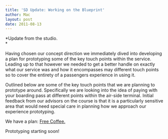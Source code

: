 ```yaml
---
title: 'SD Update: Working on the Blueprint'
author: Mac
layout: post
date: 2011-08-13
---
```


*Update from the studio.  
*

Having chosen our concept direction we immediately dived into developing a plan for prototyping some of the key touch points within the service. Leading up to that however we needed to get a better handle on exactly what our service was and how it encompasses may different touch points so to cover the entirety of a passengers experience in using it.

Outlined below are some of the key touch points that we are planning to prototype around. Specifically we are looking into the idea of paying with your boarding pass at different points within the air-side terminal. Initial feedback from our advisors on the course is that it is a particularly sensitive area that would need special care in planning how we approach our experience prototyping. 

We have a plan: <span style='text-decoration:underline;'>Free Coffee. </span>

Prototyping starting soon!